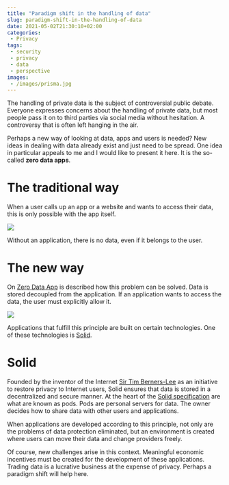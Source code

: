 ```yaml
---
title: "Paradigm shift in the handling of data"
slug: paradigm-shift-in-the-handling-of-data
date: 2021-05-02T21:30:10+02:00
categories:
 - Privacy
tags:
 - security
 - privacy
 - data
 - perspective
images:
 - /images/prisma.jpg
---
```


The handling of private data is the subject of controversial public debate. Everyone expresses concerns about the handling of private data, but most people pass it on to third parties via social media without hesitation. A controversy that is often left hanging in the air.
<!--more-->

Perhaps a new way of looking at data, apps and users is needed? New ideas in dealing with data already exist and just need to be spread. One idea in particular appeals to me and I would like to present it here. It is the so-called **zero data apps**.

# The traditional way

When a user calls up an app or a website and wants to access their data, this is only possible with the app itself.

![](/images/the-traditional-way.png)

Without an application, there is no data, even if it belongs to the user.

# The new way

On [Zero Data App](https://0data.app/) is described how this problem can be solved. Data is stored decoupled from the application. If an application wants to access the data, the user must explicitly allow it.

![](/images/the-new-way.png)

Applications that fulfill this principle are built on certain technologies. One of these technologies is [Solid](https://solidproject.org/).

# Solid

Founded by the inventor of the Internet [Sir Tim Berners-Lee](https://en.wikipedia.org/wiki/Tim_Berners-Lee) as an initiative to restore privacy to Internet users, Solid ensures that data is stored in a decentralized and secure manner. At the heart of the [Solid specification](https://solidproject.org/TR/protocol) are what are known as pods. Pods are personal servers for data. The owner decides how to share data with other users and applications.

When applications are developed according to this principle, not only are the problems of data protection eliminated, but an environment is created where users can move their data and change providers freely.

Of course, new challenges arise in this context. Meaningful economic incentives must be created for the development of these applications. Trading data is a lucrative business at the expense of privacy. Perhaps a paradigm shift will help here.
